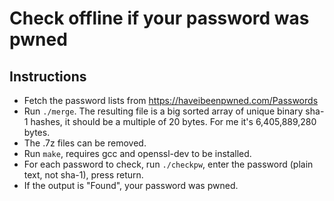 # Check offline if your password was pwned

## Instructions

  * Fetch the password lists from <https://haveibeenpwned.com/Passwords>
  * Run `./merge`. The resulting file is a big sorted array of unique binary sha-1 hashes,
    it should be a multiple of 20 bytes. For me it's 6,405,889,280 bytes.
  * The .7z files can be removed.
  * Run `make`, requires gcc and openssl-dev to be installed.
  * For each password to check, run `./checkpw`, enter the password (plain text, not sha-1), press return.
  * If the output is "Found", your password was pwned.
